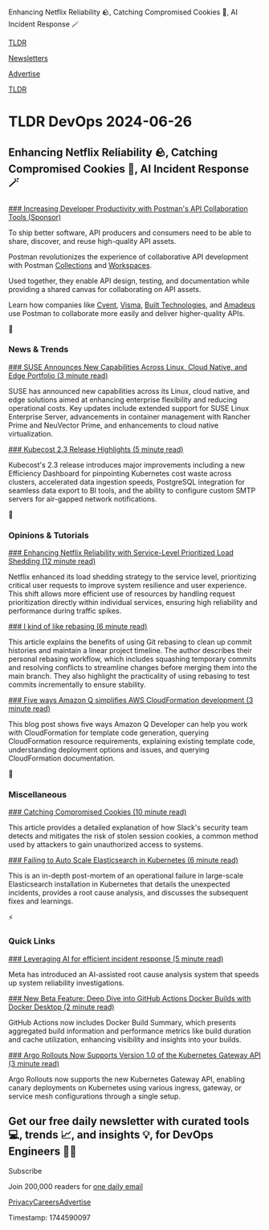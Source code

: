 Enhancing Netflix Reliability 🪨, Catching Compromised Cookies 🍪, AI Incident Response 🪄

[TLDR](/)

[Newsletters](/newsletters)

[Advertise](https://advertise.tldr.tech/)

[TLDR](/)

# TLDR DevOps 2024-06-26

## Enhancing Netflix Reliability 🪨, Catching Compromised Cookies 🍪, AI Incident Response 🪄

### 

[### Increasing Developer Productivity with Postman's API Collaboration Tools (Sponsor)](https://www.postman.com/api-platform/api-collaboration/?utm_source=tldr_devops&amp;utm_medium=email&amp;utm_campaign=q2-newsletter-sponsorships&amp;utm_term=june262024&amp;utm_content=headline)

To ship better software, API producers and consumers need to be able to share, discover, and reuse high-quality API assets.

Postman revolutionizes the experience of collaborative API development with Postman [Collections](https://www.postman.com/collection/?utm_source=tldr_devops&utm_medium=email&utm_campaign=q2-newsletter-sponsorships&utm_term=june262024&utm_content=body) and [Workspaces](https://www.postman.com/product/workspaces/?utm_source=tldr_devops&utm_medium=email&utm_campaign=q2-newsletter-sponsorships&utm_term=june262024&utm_content=body).

Used together, they enable API design, testing, and documentation while providing a shared canvas for collaborating on API assets.

Learn how companies like [Cvent](https://www.postman.com/case-studies/cvent/?utm_source=tldr_devops&utm_medium=email&utm_campaign=q2-newsletter-sponsorships&utm_term=june262024&utm_content=cta), [Visma](https://www.postman.com/case-studies/visma/?utm_source=tldr_devops&utm_medium=email&utm_campaign=q2-newsletter-sponsorships&utm_term=june262024&utm_content=cta), [Built Technologies](https://www.postman.com/case-studies/built/?utm_source=tldr_devops&utm_medium=email&utm_campaign=q2-newsletter-sponsorships&utm_term=june262024&utm_content=cta), and [Amadeus](https://www.postman.com/case-studies/amadeus/?utm_source=tldr_devops&utm_medium=email&utm_campaign=q2-newsletter-sponsorships&utm_term=june262024&utm_content=cta) use Postman to collaborate more easily and deliver higher-quality APIs.

📱

### News & Trends

[### SUSE Announces New Capabilities Across Linux, Cloud Native, and Edge Portfolio (3 minute read)](https://www.devopsdigest.com/suse-announces-new-capabilities-across-linux-cloud-native-and-edge-portfolio?utm_source=tldrdevops)

SUSE has announced new capabilities across its Linux, cloud native, and edge solutions aimed at enhancing enterprise flexibility and reducing operational costs. Key updates include extended support for SUSE Linux Enterprise Server, advancements in container management with Rancher Prime and NeuVector Prime, and enhancements to cloud native virtualization.

[### Kubecost 2.3 Release Highlights (5 minute read)](https://blog.kubecost.com/blog/2.3-release-highlights/?utm_source=tldrdevops)

Kubecost's 2.3 release introduces major improvements including a new Efficiency Dashboard for pinpointing Kubernetes cost waste across clusters, accelerated data ingestion speeds, PostgreSQL integration for seamless data export to BI tools, and the ability to configure custom SMTP servers for air-gapped network notifications.

🚀

### Opinions & Tutorials

[### Enhancing Netflix Reliability with Service-Level Prioritized Load Shedding (12 minute read)](https://netflixtechblog.com/enhancing-netflix-reliability-with-service-level-prioritized-load-shedding-e735e6ce8f7d?utm_source=tldrdevops)

Netflix enhanced its load shedding strategy to the service level, prioritizing critical user requests to improve system resilience and user experience. This shift allows more efficient use of resources by handling request prioritization directly within individual services, ensuring high reliability and performance during traffic spikes.

[### I kind of like rebasing (6 minute read)](https://rednafi.com/misc/on_rebasing/?utm_source=tldrdevops)

This article explains the benefits of using Git rebasing to clean up commit histories and maintain a linear project timeline. The author describes their personal rebasing workflow, which includes squashing temporary commits and resolving conflicts to streamline changes before merging them into the main branch. They also highlight the practicality of using rebasing to test commits incrementally to ensure stability.

[### Five ways Amazon Q simplifies AWS CloudFormation development (3 minute read)](https://aws.amazon.com/blogs/devops/five-ways-amazon-q-simplifies-aws-cloudformation-development/?utm_source=tldrdevops)

This blog post shows five ways Amazon Q Developer can help you work with CloudFormation for template code generation, querying CloudFormation resource requirements, explaining existing template code, understanding deployment options and issues, and querying CloudFormation documentation.

🎁

### Miscellaneous

[### Catching Compromised Cookies (10 minute read)](https://slack.engineering/catching-compromised-cookies/?utm_source=tldrdevops)

This article provides a detailed explanation of how Slack's security team detects and mitigates the risk of stolen session cookies, a common method used by attackers to gain unauthorized access to systems.

[### Failing to Auto Scale Elasticsearch in Kubernetes (6 minute read)](https://engineering.zalando.com/posts/2024/06/failing-to-auto-scale-elasticsearch-in-kubernetes.html?utm_source=tldrdevops)

This is an in-depth post-mortem of an operational failure in large-scale Elasticsearch installation in Kubernetes that details the unexpected incidents, provides a root cause analysis, and discusses the subsequent fixes and learnings.

⚡️

### Quick Links

[### Leveraging AI for efficient incident response (5 minute read)](https://engineering.fb.com/2024/06/24/data-infrastructure/leveraging-ai-for-efficient-incident-response/?utm_source=tldrdevops)

Meta has introduced an AI-assisted root cause analysis system that speeds up system reliability investigations.

[### New Beta Feature: Deep Dive into GitHub Actions Docker Builds with Docker Desktop (2 minute read)](https://www.docker.com/blog/new-beta-feature-deep-dive-into-github-actions-docker-builds-with-docker-desktop/?utm_source=tldrdevops)

GitHub Actions now includes Docker Build Summary, which presents aggregated build information and performance metrics like build duration and cache utilization, enhancing visibility and insights into your builds.

[### Argo Rollouts Now Supports Version 1.0 of the Kubernetes Gateway API (3 minute read)](https://blog.argoproj.io/argo-rollouts-now-supports-version-1-0-of-the-kubernetes-gateway-api-acc429729e42?utm_source=tldrdevops)

Argo Rollouts now supports the new Kubernetes Gateway API, enabling canary deployments on Kubernetes using various ingress, gateway, or service mesh configurations through a single setup.

## Get our free daily newsletter with curated tools 💻, trends 📈, and insights 💡, for DevOps Engineers 👨‍💻

Subscribe

Join 200,000 readers for [one daily email](/api/latest/devops)

[Privacy](/privacy)[Careers](https://jobs.ashbyhq.com/tldr.tech)[Advertise](/devops/advertise)

Timestamp: 1744590097
